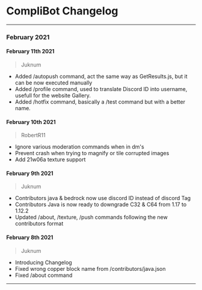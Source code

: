 # CompliBot Changelog
---------------------------------------
### February 2021

#### February 11th 2021
> Juknum

- Added /autopush command, act the same way as GetResults.js, but it can be now executed manually
- Added /profile command, used to translate Discord ID into username, usefull for the website Gallery.
- Added /hotfix command, basically a /test command but with a better name.

#### February 10th 2021
> RobertR11

- Ignore various moderation commands when in dm's
- Prevent crash when trying to magnify or tile corrupted images
- Add 21w06a texture support

#### February 9th 2021
> Juknum

- Contributors java & bedrock now use discord ID instead of discord Tag
- Contributors Java is now ready to downgrade C32 & C64 from 1.17 to 1.12.2
- Updated /about, /texture, /push commands following the new contributors format

#### February 8th 2021
> Juknum  

- Introducing Changelog
- Fixed wrong copper block name from /contributors/java.json
- Fixed /about command
---------------------------------------